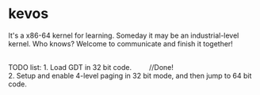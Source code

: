# kevos

It's a x86-64 kernel for learning. Someday it may be an industrial-level kernel. Who knows? Welcome to communicate and finish it together!

<br>
TODO list:
1. Load GDT in 32 bit code.&nbsp; &nbsp; &nbsp; &nbsp; &nbsp;//Done! <br>
2. Setup and enable 4-level paging in 32 bit mode, and then jump to 64 bit code.